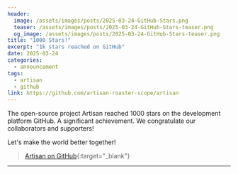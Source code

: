 ```yaml
---
header:
  image: /assets/images/posts/2025-03-24-GitHub-Stars.png
  teaser: /assets/images/posts/2025-03-24-GitHub-Stars-teaser.png
  og_image: /assets/images/posts/2025-03-24-GitHub-Stars-teaser.png
title: "1000 Stars!"
excerpt: "1k stars reached on GitHub"
date: 2025-03-24
categories:
  - announcement
tags: 
  - artisan
  - github
link: https://github.com/artisan-roaster-scope/artisan
---
```


The open-source project Artisan reached 1000 stars on the development platform GitHub. A significant achievement. We congratulate our collaborators and supporters!

Let's make the world better together!

> [Artisan on GitHub](https://github.com/artisan-roaster-scope/artisan){:target="_blank"}
---